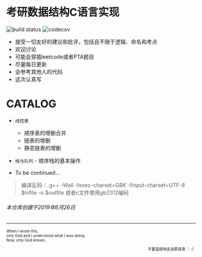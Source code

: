 
# 考研数据结构C语言实现

![build status](https://travis-ci.org/travis-ci/travis-web.svg?branch=master)     ![codecov](https://codecov.io/gh/trekhleb/javascript-algorithms/branch/master/graph/badge.svg)


-   接受一切友好的建议和批评，包括且不限于逻辑、命名和考点
-   欢迎讨论
-   可能会穿插leetcode或者PTA题目
-   尽量每日更新
-   会参考其他人的代码
-   这次认真写

# CATALOG

<!-- - <details><summary>线性表及基本操作</summary>

  - `链表`:链表的增删合逆
  - `顺序表`:顺序表的增删合逆

</details> -->

-   `线性表`
    -   顺序表的增删合并
    -   链表的增删
    -   静态链表的增删
 
 -   `栈与队列`
    -   顺序栈的基本操作


-   To be continued...

> 编译乱码： g++ -Wall -fexec-charset=GBK -finput-charset=UTF-8 $infile -o $outfile 或者c文件使用gb2312编码

###### 本仓库创建于2019年6月26日

* * *

<font size=1 align="left">
When I wrote this,<br>
only God and I understood what I was doing.<br>
Now, only God knows.  
<p align="right" >不要温顺地走进那良夜 ：-）</p>
</font>

